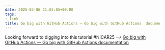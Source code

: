 ```yaml
---
date: 2025-03-06 21:03:05+00:00
tags:
- link
title: Go big with GitHub Actions — Go big with GitHub Actions  documentation
---
```


Looking forward to digging into this tutorial #NICAR25 --> [Go big with GitHub Actions — Go big with GitHub Actions  documentation](https://palewi.re/docs/go-big-with-github-actions/)